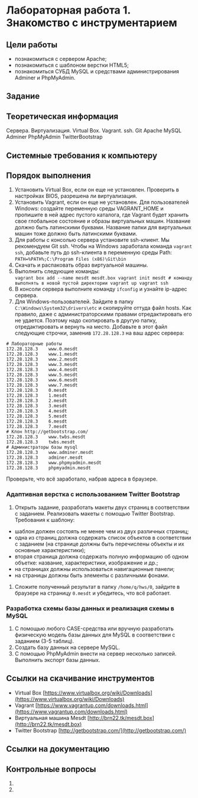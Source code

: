 # Лабораторная работа 1. Знакомство с инструментарием

## Цели работы
- познакомиться с сервером Apache;
- познакомиться с шаблоном верстки HTML5;
- познакомиться СУБД MySQL и средствами администрирования Adminer и PhpMyAdmin.	

## Задание

## Теоретическая информация
Сервера. Виртуализация. Virtual Box. Vagrant. ssh. Git
Apache MySQL Adminer PhpMyAdmin TwitterBootstrap

## Системные требования к компьютеру

## Порядок выполнения
1. Установить Virtual Box, если он еще не установлен. Проверить в настройках BIOS, разрешена ли виртуализация.
1. Установить Vagrant, если он еще не установлен. Для пользователей Windows: создайте переменную среды VAGRANT_HOME и пропишите в ней адрес пустого каталога, где Vagrant будет хранить свое глобальное состояние и образы виртуальных машин. Название должно быть латинскими буквами. Название папки для виртуальных машин тоже должно быть латинскими буквами. 
1. Для работы с консолью сервера установите ssh-клиент. Мы рекомендуем Git ssh. Чтобы на Windows заработала команда `vagrant ssh`, добавьте путь до ssh-клиента в переменную среды Path:  
`PATH=%PATH%;C:\Program Files (x86)\Git\bin`
1. Скачать и распаковать образ виртуальной машины.
1. Выполнить следующие команды:			
`vagrant box add --name mesdt mesdt.box
vagrant init mesdt # команду выполнять в новой пустой директории
vagrant up
vagrant ssh`
1. В консоли сервера выполните команду `ifconfig` и узнайте ip-адрес сервера.
1. Для Windows-пользователей. Зайдите в папку `C:\Windows\System32\drivers\etc` и скопируйте оттуда файл hosts. Как правило, даже с администраторскими правами отредактировать его не удается. Поэтому надо скопировать в другую папку, отредактировать и вернуть на место. Добавьте в этот файл следующие строчки, заменив  `172.28.128.3` на ваш адрес сервера:

```
# Лабораторные работы
172.28.128.3    www.0.mesdt
172.28.128.3    www.1.mesdt
172.28.128.3    www.2.mesdt  
172.28.128.3    www.3.mesdt  
172.28.128.3    www.4.mesdt  
172.28.128.3    www.5.mesdt 
172.28.128.3    www.6.mesdt  
172.28.128.3    www.7.mesdt  
172.28.128.3    0.mesdt 
172.28.128.3    1.mesdt 
172.28.128.3    2.mesdt  
172.28.128.3    3.mesdt  
172.28.128.3    4.mesdt  
172.28.128.3    5.mesdt 
172.28.128.3    6.mesdt  
172.28.128.3    7.mesdt 
# Клон http://getbootstrap.com/
172.28.128.3    www.twbs.mesdt  
172.28.128.3    twbs.mesdt  
# Администраторы базы mysql
172.28.128.3    www.adminer.mesdt  
172.28.128.3    adminer.mesdt  
172.28.128.3    www.phpmyadmin.mesdt 
172.28.128.3    phpmyadmin.mesdt
```
Проверьте, что всё заработало, набрав адреса в браузере.
### Адаптивная верстка с использованием Twitter Bootstrap
1. Открыть задание, разработать макеты двух страниц в соответствии с заданием. Реализовать макеты с помощью Twitter Bootstrap. Требования к шаблону:
- шаблон должен состоять не менее чем из двух различных страниц;
- одна из страниц должна содержать список объектов в соответствии с заданием (на странице должны быть перечислены объекты и их основные характеристики); 
- вторая страница должна содержать полную информацию об одном объетке: название, характеристики, изображение и др.;
- на страницах должны использоваться навигационные панели;
- на страницы должны быть элементы с различными фонами.
1. Сложите полученный результат в папку `/home/q/hws/0`, зайдите в браузере на страницу `0.mesdt` и убедитесь, что всё работает.	
		
### Разработка схемы базы данных и реализация схемы в MySQL		
1. С помощью любого CASE-средства или вручную разработать физическую модель базы данных для MySQL в соответствии с заданием (3-5 таблиц). 
1. Создать базу данных на сервере MySQL.
1. С помощью PhpMyAdmin внести на сервер несколько записей. Выполнить экспорт базы данных.

## Ссылки на скачивание инструментов
- Virtual Box [https://www.virtualbox.org/wiki/Downloads](https://www.virtualbox.org/wiki/Downloads)
- Vagrant [https://www.vagrantup.com/downloads.html](https://www.vagrantup.com/downloads.html)
- Виртуальная машина Mesdt [http://brn22.tk/mesdt.box](http://brn22.tk/mesdt.box) 
- Twitter Bootstrap [http://getbootstrap.com/](http://getbootstrap.com/)

## Ссылки на документацию

## Контрольные вопросы
1.
1.